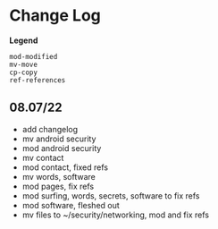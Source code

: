 # Change Log

**Legend**

```
mod-modified
mv-move
cp-copy
ref-references
```

## 08.07/22

- add changelog
- mv android security
- mod android security
- mv contact
- mod contact, fixed refs
- mv words, software
- mod pages, fix refs
- mod surfing, words, secrets, software to fix refs
- mod software, fleshed out
- mv files to ~/security/networking, mod and fix refs
